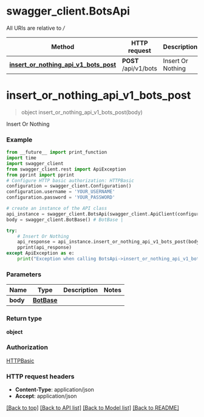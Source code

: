 # swagger_client.BotsApi

All URIs are relative to */*

Method | HTTP request | Description
------------- | ------------- | -------------
[**insert_or_nothing_api_v1_bots_post**](BotsApi.md#insert_or_nothing_api_v1_bots_post) | **POST** /api/v1/bots | Insert Or Nothing

# **insert_or_nothing_api_v1_bots_post**
> object insert_or_nothing_api_v1_bots_post(body)

Insert Or Nothing

### Example
```python
from __future__ import print_function
import time
import swagger_client
from swagger_client.rest import ApiException
from pprint import pprint
# Configure HTTP basic authorization: HTTPBasic
configuration = swagger_client.Configuration()
configuration.username = 'YOUR_USERNAME'
configuration.password = 'YOUR_PASSWORD'

# create an instance of the API class
api_instance = swagger_client.BotsApi(swagger_client.ApiClient(configuration))
body = swagger_client.BotBase() # BotBase | 

try:
    # Insert Or Nothing
    api_response = api_instance.insert_or_nothing_api_v1_bots_post(body)
    pprint(api_response)
except ApiException as e:
    print("Exception when calling BotsApi->insert_or_nothing_api_v1_bots_post: %s\n" % e)
```

### Parameters

Name | Type | Description  | Notes
------------- | ------------- | ------------- | -------------
 **body** | [**BotBase**](BotBase.md)|  | 

### Return type

**object**

### Authorization

[HTTPBasic](../README.md#HTTPBasic)

### HTTP request headers

 - **Content-Type**: application/json
 - **Accept**: application/json

[[Back to top]](#) [[Back to API list]](../README.md#documentation-for-api-endpoints) [[Back to Model list]](../README.md#documentation-for-models) [[Back to README]](../README.md)

